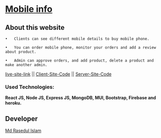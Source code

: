 # [Mobile info](https://mobileinfo-f5b78.web.app)
## About this website
    •	Clients can see different mobile details to buy mobile phone.

    •	You can order mobile phone, monitor your orders and add a review about product.

    •	Admin can approve orders, and add product, delete a product and make another admin.

    
[live-site-link](https://mobileinfo-f5b78.web.app) || [Client-Site-Code](https://github.com/rased100/mobile-info-client) || [Server-Site-Code](https://github.com/rased100/mobile-info-server)

### Used Technologies: 
**React JS, Node JS, Express JS, MongoDB, MUI, Bootstrap, Firebase and heroku.**

## Developer
[Md Rasedul Islam](https://github.com/rased100/)
    

